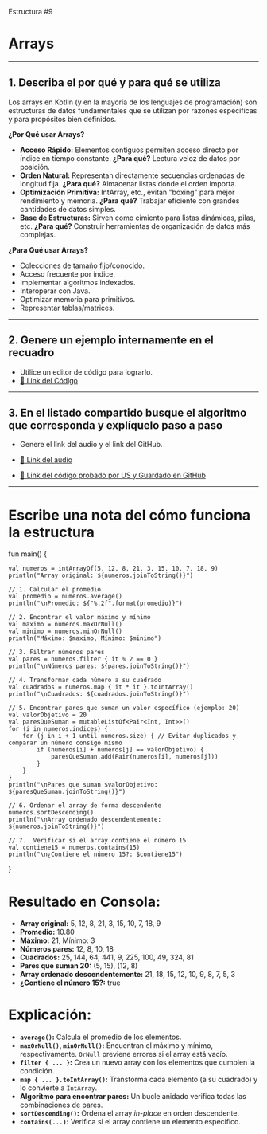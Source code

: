 Estructura #9

# Arrays

---

## 1. Describa el por qué y para qué se utiliza

Los arrays en Kotlin (y en la mayoría de los lenguajes de programación) son estructuras de datos fundamentales que se utilizan por razones específicas y para propósitos bien definidos.

**¿Por Qué usar Arrays?**

- **Acceso Rápido:** Elementos contiguos permiten acceso directo por índice en tiempo constante. **¿Para qué?** Lectura veloz de datos por posición.
- **Orden Natural:** Representan directamente secuencias ordenadas de longitud fija. **¿Para qué?** Almacenar listas donde el orden importa.
- **Optimización Primitiva:** IntArray, etc., evitan "boxing" para mejor rendimiento y memoria. **¿Para qué?** Trabajar eficiente con grandes cantidades de datos simples.
- **Base de Estructuras:** Sirven como cimiento para listas dinámicas, pilas, etc. **¿Para qué?** Construir herramientas de organización de datos más complejas.

**¿Para Qué usar Arrays?**

- Colecciones de tamaño fijo/conocido.
- Acceso frecuente por índice.
- Implementar algoritmos indexados.
- Interoperar con Java.
- Optimizar memoria para primitivos.
- Representar tablas/matrices.

---

## 2. Genere un ejemplo internamente en el recuadro

- Utilice un editor de código para lograrlo.
- [🔗 Link del Código](https://pl.kotl.in/ai9S6b-f1) <!-- Aquí puedes reemplazar # por el enlace real de tu archivo en GitHub -->

---

## 3. En el listado compartido busque el algoritmo que corresponda y explíquelo paso a paso

- Genere el link del audio y el link del GitHub.
  
- [🔗 Link del audio](#)
- [🔗 Link del código probado por US y Guardado en GitHub](https://github.com/mejia-Xsbethx15162/FichasExpos/blob/770e9d106cd9513a67b33b92f4b04340e2b0c28b/Arrays/Arrays.png)

---

# Escribe una nota del cómo funciona la estructura

fun main() {

    val numeros = intArrayOf(5, 12, 8, 21, 3, 15, 10, 7, 18, 9)
    println("Array original: ${numeros.joinToString()}")

    // 1. Calcular el promedio
    val promedio = numeros.average()
    println("\nPromedio: ${"%.2f".format(promedio)}")

    // 2. Encontrar el valor máximo y mínimo
    val maximo = numeros.maxOrNull()
    val minimo = numeros.minOrNull()
    println("Máximo: $maximo, Mínimo: $minimo")

    // 3. Filtrar números pares
    val pares = numeros.filter { it % 2 == 0 }
    println("\nNúmeros pares: ${pares.joinToString()}")

    // 4. Transformar cada número a su cuadrado
    val cuadrados = numeros.map { it * it }.toIntArray()
    println("\nCuadrados: ${cuadrados.joinToString()}")

    // 5. Encontrar pares que suman un valor específico (ejemplo: 20)
    val valorObjetivo = 20
    val paresQueSuman = mutableListOf<Pair<Int, Int>>()
    for (i in numeros.indices) {
        for (j in i + 1 until numeros.size) { // Evitar duplicados y comparar un número consigo mismo
            if (numeros[i] + numeros[j] == valorObjetivo) {
                paresQueSuman.add(Pair(numeros[i], numeros[j]))
            }
        }
    }
    println("\nPares que suman $valorObjetivo: ${paresQueSuman.joinToString()}")

    // 6. Ordenar el array de forma descendente
    numeros.sortDescending()
    println("\nArray ordenado descendentemente: ${numeros.joinToString()}")

    // 7.  Verificar si el array contiene el número 15
    val contiene15 = numeros.contains(15)
    println("\n¿Contiene el número 15?: $contiene15")
}

# Resultado en Consola:

- **Array original:** 5, 12, 8, 21, 3, 15, 10, 7, 18, 9
- **Promedio:** 10.80
- **Máximo:** 21, Mínimo: 3
- **Números pares:** 12, 8, 10, 18
- **Cuadrados:** 25, 144, 64, 441, 9, 225, 100, 49, 324, 81
- **Pares que suman 20:** (5, 15), (12, 8)
- **Array ordenado descendentemente:** 21, 18, 15, 12, 10, 9, 8, 7, 5, 3
- **¿Contiene el número 15?:** true


# Explicación:

- **`average()`:** Calcula el promedio de los elementos.
- **`maxOrNull()`, `minOrNull()`:** Encuentran el máximo y mínimo, respectivamente.  `OrNull` previene errores si el array está vacío.
- **`filter { ... }`:** Crea un nuevo array con los elementos que cumplen la condición.
- **`map { ... }.toIntArray()`:** Transforma cada elemento (a su cuadrado) y lo convierte a `IntArray`.
- **Algoritmo para encontrar pares:** Un bucle anidado verifica todas las combinaciones de pares.
- **`sortDescending()`:** Ordena el array *in-place* en orden descendente.
- **`contains(...)`:** Verifica si el array contiene un elemento específico.
